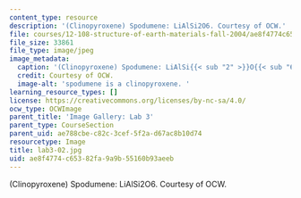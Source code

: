 ```yaml
---
content_type: resource
description: '(Clinopyroxene) Spodumene: LiAlSi2O6. Courtesy of OCW.'
file: courses/12-108-structure-of-earth-materials-fall-2004/ae8f4774c65382fa9a9b55160b93aeeb_lab3-02.jpg
file_size: 33861
file_type: image/jpeg
image_metadata:
  caption: '(Clinopyroxene) Spodumene: LiAlSi{{< sub "2" >}}O{{< sub "6" >}}.'
  credit: Courtesy of OCW.
  image-alt: 'spodumene is a clinopyroxene. '
learning_resource_types: []
license: https://creativecommons.org/licenses/by-nc-sa/4.0/
ocw_type: OCWImage
parent_title: 'Image Gallery: Lab 3'
parent_type: CourseSection
parent_uid: ae788cbe-c82c-3cef-5f2a-d67ac8b10d74
resourcetype: Image
title: lab3-02.jpg
uid: ae8f4774-c653-82fa-9a9b-55160b93aeeb
---
```

(Clinopyroxene) Spodumene: LiAlSi2O6. Courtesy of OCW.
